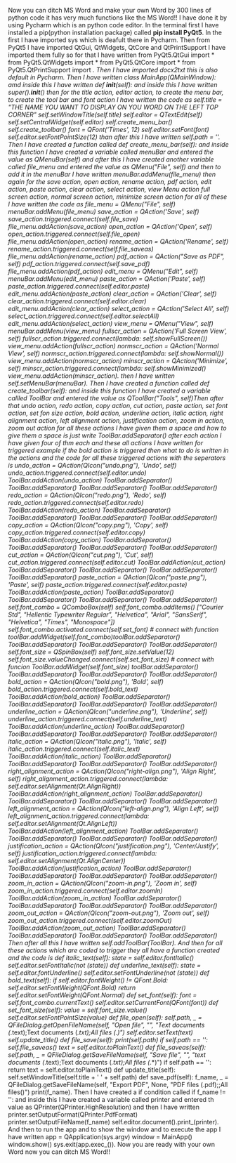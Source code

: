 Now you can ditch MS Word and make your own Word by 300 lines of python code it has very much functions like the MS Word!!
I have done it by using Pycharm which is an python code editor.
In the terminal first I have installed a pip(python installation package) called **pip install PyQt5**.
In the first I have imported sys which is deafult there in Pycharm.
Then from PyQt5 I have imported QtGui, QtWidgets, QtCore and QtPrintSupport I have imported them fully so for that I have written from PyQt5.QtGui import * from PyQt5.QtWidgets import * from PyQt5.QtCore import * from PyQt5.QtPrintSupport import *.
Then I have imported docx2txt this is also default in Pycharm.
Then I have written class MainApp(QMainWindow): amd inside this I have written def __init__(self): and inside this I have written super().__init__() then for the title action, editor action, to create the menu bar, to create the tool bar and font action I have written the code as self.title = "THE NAME YOU WANT TO DISPLAY ON YOU WORD ON THE LEFT TOP CORNER" self.setWindowTitle(self.title) self.editor = QTextEdit(self) self.setCentralWidget(self.editor) self.create_menu_bar() self.create_toolbar() font = QFont('Times', 12) self.editor.setFont(font) self.editor.setFontPointSize(12) than after this I have written self.path = ''.
Then I have created a function called def create_menu_bar(self): and inside this function I have created a variable called menuBar and entered the value as QMenuBar(self) and after this I have created another variable called file_menu and entered the value as QMenu("File", self) and then to add it in the menuBar I have written menuBar.addMenu(file_menu) then again for the save action, open action, rename action, pdf action, edit action, paste action, clear action, select action, view Menu action full screen action, normal screen action, minimize screen action for all of these I have written the code as file_menu = QMenu("File", self) menuBar.addMenu(file_menu) save_action = QAction('Save', self) save_action.triggered.connect(self.file_save) file_menu.addAction(save_action) open_action = QAction('Open', self) open_action.triggered.connect(self.file_open) file_menu.addAction(open_action) rename_action = QAction('Rename', self) rename_action.triggered.connect(self.file_saveas) file_menu.addAction(rename_action) pdf_action = QAction("Save as PDF", self) pdf_action.triggered.connect(self.save_pdf) file_menu.addAction(pdf_action) edit_menu = QMenu("Edit", self) menuBar.addMenu(edit_menu) paste_action = QAction('Paste', self) paste_action.triggered.connect(self.editor.paste) edit_menu.addAction(paste_action) clear_action = QAction('Clear', self) clear_action.triggered.connect(self.editor.clear) edit_menu.addAction(clear_action) select_action = QAction('Select All', self) select_action.triggered.connect(self.editor.selectAll) edit_menu.addAction(select_action) view_menu = QMenu("View", self) menuBar.addMenu(view_menu) fullscr_action = QAction('Full Screen View', self) fullscr_action.triggered.connect(lambda: self.showFullScreen()) view_menu.addAction(fullscr_action) normscr_action = QAction('Normal View', self) normscr_action.triggered.connect(lambda: self.showNormal()) view_menu.addAction(normscr_action) minscr_action = QAction('Minimize', self) minscr_action.triggered.connect(lambda: self.showMinimized() view_menu.addAction(minscr_action). then I have written self.setMenuBar(menuBar).
Then I have created a function called def create_toolbar(self): and inside this function I have created a variable callled ToolBar and entered the value as QToolBar("Tools", self)Then after that undo action, redo action, copy action, cut action, paste action, set font action, set fon size action, bold action, underline action, italic action, right alignment action, left alignment action, justification action, zoom in action, zoom out action for all these actions I have given them a space and how to give them a space is just write ToolBar.addSeparator() after each action I have given four of thm each and these all actions I have written for triggered example if the bold action is triggered then what to do is written in the actions and the code for all these triggered actions with the seperators is undo_action = QAction(QIcon("undo.png"), 'Undo', self) undo_action.triggered.connect(self.editor.undo) ToolBar.addAction(undo_action) ToolBar.addSeparator() ToolBar.addSeparator() ToolBar.addSeparator() ToolBar.addSeparator() redo_action = QAction(QIcon("redo.png"), 'Redo', self) redo_action.triggered.connect(self.editor.redo) ToolBar.addAction(redo_action) ToolBar.addSeparator() ToolBar.addSeparator() ToolBar.addSeparator() ToolBar.addSeparator() copy_action = QAction(QIcon("copy.png"), 'Copy', self) copy_action.triggered.connect(self.editor.copy) ToolBar.addAction(copy_action) ToolBar.addSeparator() ToolBar.addSeparator() ToolBar.addSeparator() ToolBar.addSeparator() cut_action = QAction(QIcon("cut.png"), 'Cut', self) cut_action.triggered.connect(self.editor.cut) ToolBar.addAction(cut_action) ToolBar.addSeparator() ToolBar.addSeparator() ToolBar.addSeparator() ToolBar.addSeparator() paste_action = QAction(QIcon("paste.png"), 'Paste', self) paste_action.triggered.connect(self.editor.paste) ToolBar.addAction(paste_action) ToolBar.addSeparator() ToolBar.addSeparator() ToolBar.addSeparator() ToolBar.addSeparator() self.font_combo = QComboBox(self) self.font_combo.addItems() ["Courier Std", "Hellentic Typewriter Regular", "Helvetica", "Arial", "SansSerif", "Helvetica", "Times", "Monospace"]) self.font_combo.activated.connect(self.set_font)  # connect with function toolBar.addWidget(self.font_combo)toolBar.addSeparator() ToolBar.addSeparator()  ToolBar.addSeparator() ToolBar.addSeparator() self.font_size = QSpinBox(self) self.font_size.setValue(12) self.font_size.valueChanged.connect(self.set_font_size)  # connect with funcion ToolBar.addWidget(self.font_size) toolBar.addSeparator() ToolBar.addSeparator() ToolBar.addSeparator() ToolBar.addSeparator() bold_action = QAction(QIcon("bold.png"), 'Bold', self)
        bold_action.triggered.connect(self.bold_text)
        ToolBar.addAction(bold_action)
        ToolBar.addSeparator()
        ToolBar.addSeparator()
        ToolBar.addSeparator()
        ToolBar.addSeparator()
        underline_action = QAction(QIcon("underline.png"), 'Underline', self)
        underline_action.triggered.connect(self.underline_text)
        ToolBar.addAction(underline_action)
        ToolBar.addSeparator()
        ToolBar.addSeparator()
        ToolBar.addSeparator()
        ToolBar.addSeparator()
        italic_action = QAction(QIcon("italic.png"), 'Italic', self)
        italic_action.triggered.connect(self.italic_text)
        ToolBar.addAction(italic_action)
        ToolBar.addSeparator()
        ToolBar.addSeparator()
        ToolBar.addSeparator()
        ToolBar.addSeparator()
        right_alignment_action = QAction(QIcon("right-align.png"), 'Align Right', self)
        right_alignment_action.triggered.connect(lambda: self.editor.setAlignment(Qt.AlignRight))
        ToolBar.addAction(right_alignment_action)
        ToolBar.addSeparator()
        ToolBar.addSeparator()
        ToolBar.addSeparator()
        ToolBar.addSeparator()
        left_alignment_action = QAction(QIcon("left-align.png"), 'Align Left', self)
        left_alignment_action.triggered.connect(lambda: self.editor.setAlignment(Qt.AlignLeft))
        ToolBar.addAction(left_alignment_action)
        ToolBar.addSeparator()
        ToolBar.addSeparator()
        ToolBar.addSeparator()
        ToolBar.addSeparator()
        justification_action = QAction(QIcon("justification.png"), 'Center/Justify', self)
        justification_action.triggered.connect(lambda: self.editor.setAlignment(Qt.AlignCenter))
        ToolBar.addAction(justification_action)
        ToolBar.addSeparator()
        ToolBar.addSeparator()
        ToolBar.addSeparator()
        ToolBar.addSeparator()
        zoom_in_action = QAction(QIcon("zoom-in.png"), 'Zoom in', self)
        zoom_in_action.triggered.connect(self.editor.zoomIn)
        ToolBar.addAction(zoom_in_action)
        ToolBar.addSeparator()
        ToolBar.addSeparator()
        ToolBar.addSeparator()
        ToolBar.addSeparator()
        zoom_out_action = QAction(QIcon("zoom-out.png"), 'Zoom out', self)
        zoom_out_action.triggered.connect(self.editor.zoomOut)
        ToolBar.addAction(zoom_out_action)
        ToolBar.addSeparator()
        ToolBar.addSeparator()
        ToolBar.addSeparator()
        ToolBar.addSeparator()
Then after all this I have written self.addToolBar(ToolBar).
And then for all these actions which are coded to trigger they all have a function created and the code is     def italic_text(self):
            state = self.editor.fontItalic()
            self.editor.setFontItalic(not (state))
    def underline_text(self):
            state = self.editor.fontUnderline()
            self.editor.setFontUnderline(not (state))
    def bold_text(self):
            if self.editor.fontWeight() != QFont.Bold:
                self.editor.setFontWeight(QFont.Bold)
                return
            self.editor.setFontWeight(QFont.Normal)
    def set_font(self):
        font = self.font_combo.currentText()
        self.editor.setCurrentFont(QFont(font))
    def set_font_size(self):
        value = self.font_size.value()
        self.editor.setFontPointSize(value)
    def file_open(self):
        self.path, _ = QFileDialog.getOpenFileName(self, "Open file", "",
                                                   "Text documents (*.text);Text documents (*.txt);All files (*.*)")
        self.editor.setText(text)
        self.update_title()
    def file_save(self):
        print(self.path)
        if self.path == '':
            self.file_saveas()
        text = self.editor.toPlainText()
    def file_saveas(self):
        self.path, _ = QFileDialog.getSaveFileName(self, "Save file", "",
                                                   "text documents (*.text);Text documents (*.txt);All files (*.*)")
        if self.path == '':
            return
        text = self.editor.toPlainText()
    def update_title(self):
        self.setWindowTitle(self.title + ' ' + self.path)
    def save_pdf(self):
        f_name, _ = QFileDialog.getSaveFileName(self, "Export PDF", None, "PDF files (.pdf);;All files()")
        print(f_name).
        Then I have created a if condition called if f_name != '': and inside this I have created a variable called printer and entered th value as QPrinter(QPrinter.HighResolution) and then I have written printer.setOutputFormat(QPrinter.PdfFormat)
            printer.setOutputFileName(f_name)
            self.editor.document().print_(printer).
            And then to run the app and to show the window and to execute the app I have written app = QApplication(sys.argv)
window = MainApp()
window.show()
sys.exit(app.exec_()).
Now you are ready with your own Word now you can ditch MS Word!!
